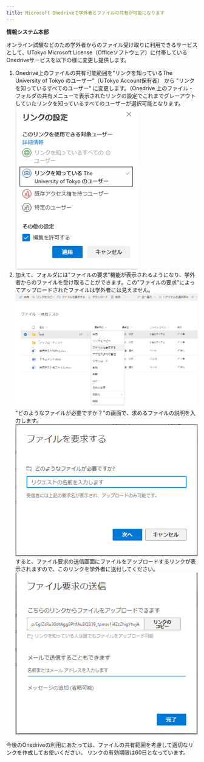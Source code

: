 ```yaml
---
title: Microsoft Onedriveで学外者とファイルの共有が可能になります
---
```

**情報システム本部**

オンライン試験などのため学外者からのファイル受け取りに利用できるサービスとして、UTokyo  Microsoft License（Officeソフトウェア）に付帯しているOnedriveサービスを以下の様に変更し提供します。

1. Onedrive上のファイルの共有可能範囲を"リンクを知っているThe University of Tokyo のユーザー"（UTokyo Account保有者） から "リンクを知っているすべてのユーザー" に変更します。（Onedrive 上のファイル・フォルダの共有メニューで表示されたリンクの設定でこれまでグレーアウトしていたリンクを知っているすべてのユーザーが選択可能となります。
![onedrive-shareing-menu](image/onedrive-share.png)
1. 加えて、フォルダには"ファイルの要求"機能が表示されるようになり、学外者からのファイルを受け取ることができます。この"ファイルの要求"によってアップロードされたファイルは学外者には見えません。
![onedrive-requesting-files1](image/onedrive-requestfiles1.png)
"どのようなファイルが必要ですか？"の画面で、求めるファイルの説明を入力します。
![onedrive-requesting-files2](image/onedrive-requestfiles2.png)
すると、ファイル要求の送信画面にファイルをアップロードするリンクが表示されますので、このリンクを学外者に送付してください。
![onedrive-requesting-files2](image/onedrive-requestfiles3.png)

今後のOnedriveの利用にあたっては、ファイルの共有範囲を考慮して適切なリンクを作成してお使いください。
リンクの有効期限は60日となっています。